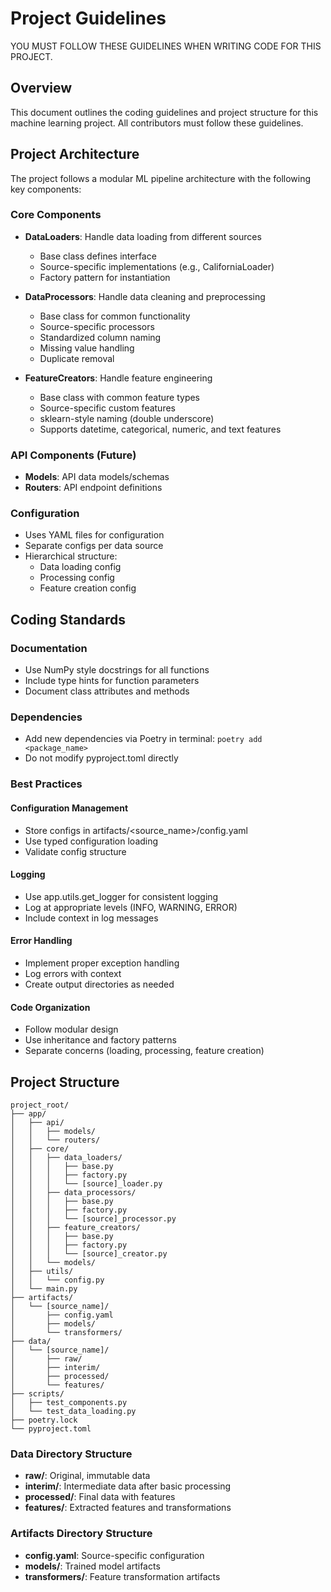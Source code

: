 # Project Guidelines
YOU MUST FOLLOW THESE GUIDELINES WHEN WRITING CODE FOR THIS PROJECT.

## Overview
This document outlines the coding guidelines and project structure for this machine learning project. All contributors must follow these guidelines.

## Project Architecture
The project follows a modular ML pipeline architecture with the following key components:

### Core Components
- **DataLoaders**: Handle data loading from different sources
  - Base class defines interface
  - Source-specific implementations (e.g., CaliforniaLoader)
  - Factory pattern for instantiation

- **DataProcessors**: Handle data cleaning and preprocessing
  - Base class for common functionality
  - Source-specific processors
  - Standardized column naming
  - Missing value handling
  - Duplicate removal

- **FeatureCreators**: Handle feature engineering
  - Base class with common feature types
  - Source-specific custom features
  - sklearn-style naming (double underscore)
  - Supports datetime, categorical, numeric, and text features

### API Components (Future)
- **Models**: API data models/schemas
- **Routers**: API endpoint definitions

### Configuration
- Uses YAML files for configuration
- Separate configs per data source
- Hierarchical structure:
  - Data loading config
  - Processing config
  - Feature creation config

## Coding Standards

### Documentation
- Use NumPy style docstrings for all functions
- Include type hints for function parameters
- Document class attributes and methods

### Dependencies
- Add new dependencies via Poetry in terminal: `poetry add <package_name>`
- Do not modify pyproject.toml directly

### Best Practices

#### Configuration Management
- Store configs in artifacts/<source_name>/config.yaml
- Use typed configuration loading
- Validate config structure

#### Logging
- Use app.utils.get_logger for consistent logging
- Log at appropriate levels (INFO, WARNING, ERROR)
- Include context in log messages

#### Error Handling
- Implement proper exception handling
- Log errors with context
- Create output directories as needed

#### Code Organization
- Follow modular design
- Use inheritance and factory patterns
- Separate concerns (loading, processing, feature creation)

## Project Structure
```
project_root/
├── app/
│   ├── api/
│   │   ├── models/
│   │   └── routers/
│   ├── core/
│   │   ├── data_loaders/
│   │   │   ├── base.py
│   │   │   ├── factory.py
│   │   │   └── [source]_loader.py
│   │   ├── data_processors/
│   │   │   ├── base.py
│   │   │   ├── factory.py
│   │   │   └── [source]_processor.py
│   │   ├── feature_creators/
│   │   │   ├── base.py
│   │   │   ├── factory.py
│   │   │   └── [source]_creator.py
│   │   └── models/
│   ├── utils/
│   │   └── config.py
│   └── main.py
├── artifacts/
│   └── [source_name]/
│       ├── config.yaml
│       ├── models/
│       └── transformers/
├── data/
│   └── [source_name]/
│       ├── raw/
│       ├── interim/
│       ├── processed/
│       └── features/
├── scripts/
│   ├── test_components.py
│   └── test_data_loading.py
├── poetry.lock
└── pyproject.toml
```

### Data Directory Structure
- **raw/**: Original, immutable data
- **interim/**: Intermediate data after basic processing
- **processed/**: Final data with features
- **features/**: Extracted features and transformations

### Artifacts Directory Structure
- **config.yaml**: Source-specific configuration
- **models/**: Trained model artifacts
- **transformers/**: Feature transformation artifacts